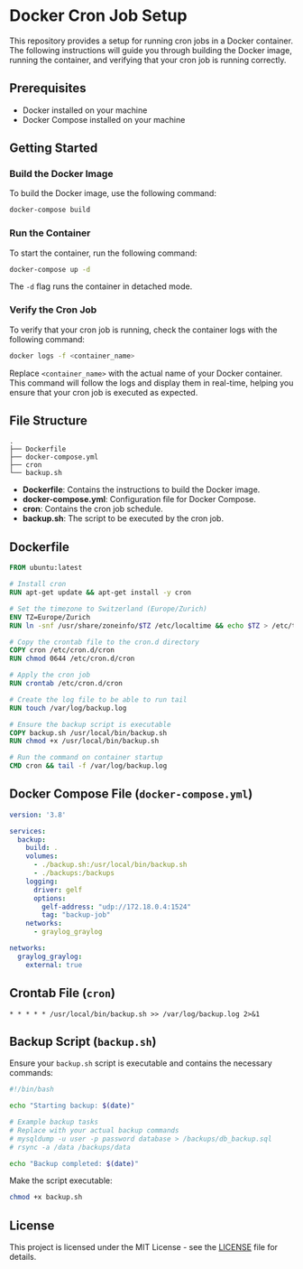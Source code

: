 
# Docker Cron Job Setup

This repository provides a setup for running cron jobs in a Docker container. The following instructions will guide you through building the Docker image, running the container, and verifying that your cron job is running correctly.

## Prerequisites

- Docker installed on your machine
- Docker Compose installed on your machine

## Getting Started

### Build the Docker Image

To build the Docker image, use the following command:

```bash
docker-compose build
```

### Run the Container

To start the container, run the following command:

```bash
docker-compose up -d
```

The `-d` flag runs the container in detached mode.

### Verify the Cron Job

To verify that your cron job is running, check the container logs with the following command:

```bash
docker logs -f <container_name>
```

Replace `<container_name>` with the actual name of your Docker container. This command will follow the logs and display them in real-time, helping you ensure that your cron job is executed as expected.

## File Structure

```
.
├── Dockerfile
├── docker-compose.yml
├── cron
└── backup.sh
```

- **Dockerfile**: Contains the instructions to build the Docker image.
- **docker-compose.yml**: Configuration file for Docker Compose.
- **cron**: Contains the cron job schedule.
- **backup.sh**: The script to be executed by the cron job.

## Dockerfile

```Dockerfile
FROM ubuntu:latest

# Install cron
RUN apt-get update && apt-get install -y cron

# Set the timezone to Switzerland (Europe/Zurich)
ENV TZ=Europe/Zurich
RUN ln -snf /usr/share/zoneinfo/$TZ /etc/localtime && echo $TZ > /etc/timezone

# Copy the crontab file to the cron.d directory
COPY cron /etc/cron.d/cron
RUN chmod 0644 /etc/cron.d/cron

# Apply the cron job
RUN crontab /etc/cron.d/cron

# Create the log file to be able to run tail
RUN touch /var/log/backup.log

# Ensure the backup script is executable
COPY backup.sh /usr/local/bin/backup.sh
RUN chmod +x /usr/local/bin/backup.sh

# Run the command on container startup
CMD cron && tail -f /var/log/backup.log
```

## Docker Compose File (`docker-compose.yml`)

```yaml
version: '3.8'

services:
  backup:
    build: .
    volumes:
      - ./backup.sh:/usr/local/bin/backup.sh
      - ./backups:/backups
    logging:
      driver: gelf
      options:
        gelf-address: "udp://172.18.0.4:1524"
        tag: "backup-job"
    networks:
      - graylog_graylog

networks:
  graylog_graylog:
    external: true
```

## Crontab File (`cron`)

```cron
* * * * * /usr/local/bin/backup.sh >> /var/log/backup.log 2>&1
```

## Backup Script (`backup.sh`)

Ensure your `backup.sh` script is executable and contains the necessary commands:

```bash
#!/bin/bash

echo "Starting backup: $(date)"

# Example backup tasks
# Replace with your actual backup commands
# mysqldump -u user -p password database > /backups/db_backup.sql
# rsync -a /data /backups/data

echo "Backup completed: $(date)"
```

Make the script executable:

```bash
chmod +x backup.sh
```

## License

This project is licensed under the MIT License - see the [LICENSE](LICENSE) file for details.
